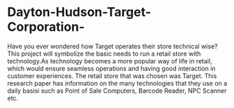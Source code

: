 # Dayton-Hudson-Target-Corporation-
Have you ever wondered how Target operates their store technical wise? This project will symbolize the basic needs to run a retail store with technology.As technology becomes a more popular way of life in retail, which would ensure seamless operations and having good interaction in customer experiences. The retail store that was chosen was Target.
This research paper has information on the many technologies that they use on a daily basisi such as Point of Sale Computers, Barcode Reader, NPC Scanner etc.
